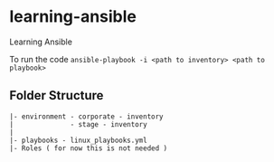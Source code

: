 # learning-ansible
Learning Ansible

To run the code 
``` ansible-playbook -i <path to inventory> <path to playbook> ```

## Folder Structure

``` Main_dir
|- environment - corporate - inventory
|              - stage - inventory
|
|- playbooks - linux_playbooks.yml
|- Roles ( for now this is not needed ) 
